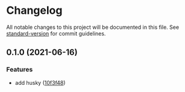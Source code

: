 # Changelog

All notable changes to this project will be documented in this file. See [standard-version](https://github.com/conventional-changelog/standard-version) for commit guidelines.

## 0.1.0 (2021-06-16)


### Features

* add husky ([10f3f48](https://github.com/mokkapps/changelog-generator-demo/commits/10f3f48605228b03a9f8bef8f5114008d61e9812))
